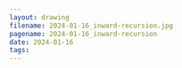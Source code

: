```yaml
---
layout: drawing
filename: 2024-01-16_inward-recursion.jpg
pagename: 2024-01-16_inward-recursion
date: 2024-01-16
tags:
---
```

